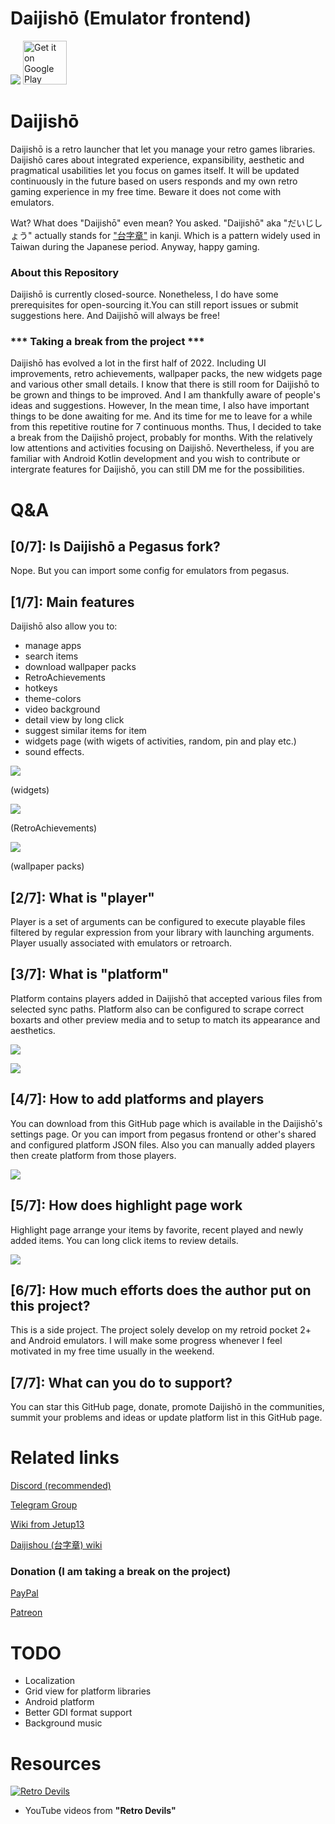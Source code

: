 # Daijishō (Emulator frontend)
![](/imgs/cover.png)
<a href='https://play.google.com/store/apps/details?id=com.magneticchen.daijishou'><img alt='Get it on Google Play' src='https://cdn.rawgit.com/steverichey/google-play-badge-svg/master/img/en_get.svg' height='70px'/></a>

# Daijishō
Daijishō is a retro launcher that let you manage your retro games libraries. Daijishō cares about integrated experience, expansibility, aesthetic and pragmatical usabilities let you focus on games itself. It will be updated continuously in the future based on users responds and my own retro gaming experience in my free time. Beware it does not come with emulators.

Wat? What does "Daijishō" even mean? You asked. "Daijishō" aka "だいじしょう" actually stands for ["台字章"](https://zh.wikipedia.org/wiki/%E8%87%BA%E7%81%A3%E7%B8%BD%E7%9D%A3%E5%BA%9C%E6%96%87%E5%AE%98%E6%9C%8D%E8%A3%9D) in kanji. Which is a pattern widely used in Taiwan during the Japanese period. Anyway, happy gaming.

### About this Repository
Daijishō is currently closed-source. Nonetheless, I do have some prerequisites for open-sourcing it.You can still report issues or submit suggestions here. And Daijishō will always be free!

### *** Taking a break from the project ***
Daijishō has evolved a lot in the first half of 2022. Including UI improvements, retro achievements, wallpaper packs, the new widgets page and various other small details. I know that there is still room for Daijishō to be grown and things to be improved. And I am thankfully aware of people's ideas and suggestions. However, In the mean time, I also have important things to be done awaiting for me. And its time for me to leave for a while from this repetitive routine for 7 continuous months. Thus, I decided to take a break from the Daijishō project, probably for months. With the relatively low attentions and activities focusing on Daijishō. Nevertheless, if you are familiar with Android Kotlin development and you wish to contribute or intergrate features for Daijishō, you can still DM me for the possibilities.


# Q&A
## [0/7]: Is Daijishō a Pegasus fork?
Nope. But you can import some config for emulators from pegasus.

## [1/7]: Main features
Daijishō also allow you to:
 - manage apps
 - search items
 - download wallpaper packs
 - RetroAchievements
 - hotkeys
 - theme-colors
 - video background
 - detail view by long click
 - suggest similar items for item
 - widgets page (with wigets of activities, random, pin and play etc.)
 - sound effects.

![](/imgs/widgets.png)

(widgets)

![](/imgs/achievement_5.png)

(RetroAchievements)

![](/imgs/platform_wallpapers_pack_2.png)

(wallpaper packs)

## [2/7]: What is "player"
Player is a set of arguments can be configured to execute playable files filtered by regular expression from your library with launching arguments. Player usually associated with emulators or retroarch.

## [3/7]: What is "platform"
Platform contains players added in Daijishō that accepted various files from selected sync paths. Platform also can be configured to scrape correct boxarts and other preview media and to setup to match its appearance and aesthetics.

![](/imgs/platform_nes.png)

![](/imgs/platform_library.png)

## [4/7]: How to add platforms and players
You can download from this GitHub page which is available in the Daijishō's settings page. Or you can import from pegasus frontend or other's shared and configured platform JSON files. Also you can manually added players then create platform from those players.

![](/imgs/download_platforms.png)

## [5/7]: How does highlight page work
Highlight page arrange your items by favorite, recent played and newly added items. You can long click items to review details.

![](/imgs/highlight.png)

## [6/7]: How much efforts does the author put on this project?
This is a side project. The project solely develop on my retroid pocket 2+ and Android emulators. I will make some progress whenever I feel motivated in my free time usually in the weekend.

## [7/7]: What can you do to support?
You can star this GitHub page, donate, promote Daijishō in the communities, summit your problems and ideas or update platform list in this GitHub page.

# Related links
<!-- [Google Play Store](https://play.google.com/store/apps/details?id=com.magneticchen.daijishou) -->
[Discord (recommended)](https://discord.com/invite/nJbxdT3QQE)

[Telegram Group](https://t.me/daijishou)

[Wiki from Jetup13](https://github.com/Jetup13/Retroid-Pocket-2-Plus-Wiki/wiki/Front-Ends#daijishou)

[Daijishou (台字章) wiki](https://zh.wikipedia.org/wiki/%E8%87%BA%E7%81%A3%E7%B8%BD%E7%9D%A3%E5%BA%9C%E6%96%87%E5%AE%98%E6%9C%8D%E8%A3%9D)

### Donation (I am taking a break on the project)
[PayPal](https://paypal.me/magneticchen)

[Patreon](https://www.patreon.com/magneticchen)


# TODO
 - Localization
 - Grid view for platform libraries
 - Android platform
 - Better GDI format support
 - Background music


# Resources
[![Retro Devils](https://img.youtube.com/vi/KI3R9BNM9ss/0.jpg)](https://www.youtube.com/watch?v=KI3R9BNM9ss)
 - YouTube videos from **"Retro Devils"**
